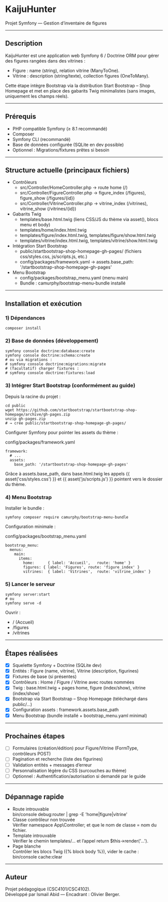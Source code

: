 # KaijuHunter
Projet Symfony — Gestion d’inventaire de figures

---

## Description
KaijuHunter est une application web Symfony 6 / Doctrine ORM pour gérer des figures rangées dans des vitrines :

- Figure : name (string), relation vitrine (ManyToOne).
- Vitrine : description (string/texte), collection figures (OneToMany).

Cette étape intègre Bootstrap via la distribution Start Bootstrap – Shop Homepage et met en place des gabarits Twig minimalistes (sans images, uniquement les champs réels).

---

## Prérequis
- PHP compatible Symfony (≥ 8.1 recommandé)
- Composer
- Symfony CLI (recommandé)
- Base de données configurée (SQLite en dev possible)
- Optionnel : Migrations/fixtures prêtes si besoin

---

## Structure actuelle (principaux fichiers)
- Contrôleurs
  - src/Controller/HomeController.php → route home (/)
  - src/Controller/FigureController.php → figure_index (/figures),    figure_show (/figures/{id})
  - src/Controller/VitrineController.php → vitrine_index (/vitrines), vitrine_show (/vitrines/{id})
- Gabarits Twig
  - templates/base.html.twig (liens CSS/JS du thème via asset(), blocs menu et body)
  - templates/home/index.html.twig
  - templates/figure/index.html.twig, templates/figure/show.html.twig
  - templates/vitrine/index.html.twig, templates/vitrine/show.html.twig
- Intégration Start Bootstrap
  - public/startbootstrap-shop-homepage-gh-pages/ (fichiers css/styles.css, js/scripts.js, etc.)
  - config/packages/framework.yaml → assets.base_path: '/startbootstrap-shop-homepage-gh-pages'
- Menu Bootstrap
  - config/packages/bootstrap_menu.yaml (menu main)
  - Bundle : camurphy/bootstrap-menu-bundle installé

---

## Installation et exécution

### 1) Dépendances
    composer install

### 2) Base de données (développement)
    symfony console doctrine:database:create
    symfony console doctrine:schema:create
    # ou via migrations :
    # symfony console doctrine:migrations:migrate
    # (facultatif) charger fixtures :
    # symfony console doctrine:fixtures:load

### 3) Intégrer Start Bootstrap (conformément au guide)
Depuis la racine du projet :

    cd public
    wget https://github.com/startbootstrap/startbootstrap-shop-homepage/archive/gh-pages.zip
    unzip gh-pages.zip
    # → crée public/startbootstrap-shop-homepage-gh-pages/

Configurer Symfony pour pointer les assets du thème :

config/packages/framework.yaml

    framework:
      # ...
      assets:
        base_path: '/startbootstrap-shop-homepage-gh-pages'

Grâce à assets.base_path, dans base.html.twig les appels {{ asset('css/styles.css') }} et {{ asset('js/scripts.js') }} pointent vers le dossier du thème.

### 4) Menu Bootstrap
Installer le bundle :

    symfony composer require camurphy/bootstrap-menu-bundle

Configuration minimale :

config/packages/bootstrap_menu.yaml

    bootstrap_menu:
      menus:
        main:
          items:
            home:      { label: 'Accueil',   route: 'home' }
            figures: { label: 'Figures', route: 'figure_index' }
            vitrines:  { label: 'Vitrines',  route: 'vitrine_index' }

### 5) Lancer le serveur

    symfony server:start
    # ou
    symfony serve -d

Ouvrir :
- / (Accueil)
- /figures
- /vitrines

---

## Étapes réalisées
- [x] Squelette Symfony + Doctrine (SQLite dev)
- [x] Entités : Figure (name, vitrine), Vitrine (description, figurines)
- [x] Fixtures de base (si présentes)
- [x] Contrôleurs : Home / Figure / Vitrine avec routes nommées
- [x] Twig : base.html.twig + pages home, figure (index/show), vitrine (index/show)
- [x] Bootstrap via Start Bootstrap – Shop Homepage (téléchargé dans public/…)
- [x] Configuration assets : framework.assets.base_path
- [x] Menu Bootstrap (bundle installé + bootstrap_menu.yaml minimal)

---

## Prochaines étapes
- [ ] Formulaires (création/édition) pour Figure/Vitrine (FormType, contrôleurs POST)
- [ ] Pagination et recherche (liste des figurines)
- [ ] Validation entités + messages d’erreur
- [ ] Personnalisation légère du CSS (surcouches au thème)
- [ ] Optionnel : Authentification/autorisation si demandé par le guide

---

## Dépannage rapide
- Route introuvable  
  bin/console debug:router | grep -E 'home|figure|vitrine'
- Classe contrôleur non trouvée  
  Vérifier namespace App\Controller; et que le nom de classe = nom du fichier.
- Template introuvable  
  Vérifier le chemin templates/... et l’appel return $this->render('...').
- Page blanche  
  Contrôler les blocs Twig ({% block body %}), vider le cache :  
  bin/console cache:clear

---

## Auteur
Projet pédagogique (CSC4101/CSC4102).  
Développé par Ismail Abid — Encadrant : Olivier Berger.